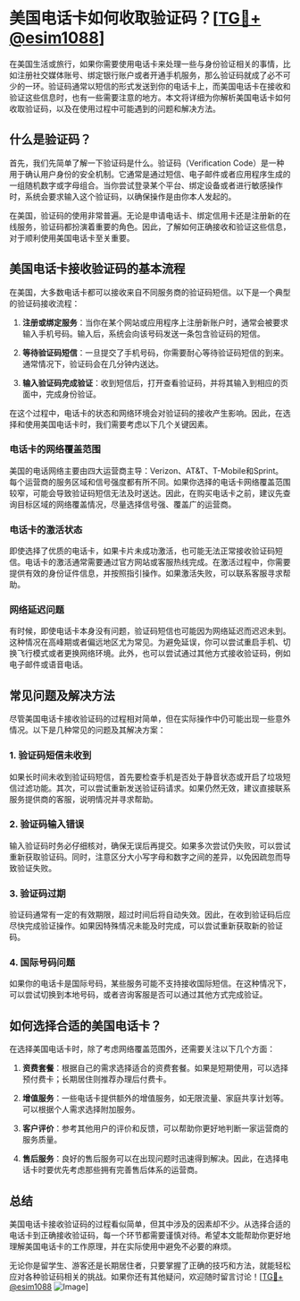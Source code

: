 # 美国电话卡如何收取验证码？[[TG💪+ @esim1088](https://t.me/s/esim1088)]

在美国生活或旅行，如果你需要使用电话卡来处理一些与身份验证相关的事情，比如注册社交媒体账号、绑定银行账户或者开通手机服务，那么验证码就成了必不可少的一环。验证码通常以短信的形式发送到你的电话卡上，而美国电话卡在接收和验证这些信息时，也有一些需要注意的地方。本文将详细为你解析美国电话卡如何收取验证码，以及在使用过程中可能遇到的问题和解决方法。

## 什么是验证码？

首先，我们先简单了解一下验证码是什么。验证码（Verification Code）是一种用于确认用户身份的安全机制。它通常是通过短信、电子邮件或者应用程序生成的一组随机数字或字母组合。当你尝试登录某个平台、绑定设备或者进行敏感操作时，系统会要求输入这个验证码，以确保操作是由你本人发起的。

在美国，验证码的使用非常普遍。无论是申请电话卡、绑定信用卡还是注册新的在线服务，验证码都扮演着重要的角色。因此，了解如何正确接收和验证这些信息，对于顺利使用美国电话卡至关重要。

## 美国电话卡接收验证码的基本流程

在美国，大多数电话卡都可以接收来自不同服务商的验证码短信。以下是一个典型的验证码接收流程：

1. **注册或绑定服务**：当你在某个网站或应用程序上注册新账户时，通常会被要求输入手机号码。输入后，系统会向该号码发送一条包含验证码的短信。

2. **等待验证码短信**：一旦提交了手机号码，你需要耐心等待验证码短信的到来。通常情况下，验证码会在几分钟内送达。

3. **输入验证码完成验证**：收到短信后，打开查看验证码，并将其输入到相应的页面中，完成身份验证。

在这个过程中，电话卡的状态和网络环境会对验证码的接收产生影响。因此，在选择和使用美国电话卡时，我们需要考虑以下几个关键因素。

### 电话卡的网络覆盖范围

美国的电话网络主要由四大运营商主导：Verizon、AT&T、T-Mobile和Sprint。每个运营商的服务区域和信号强度都有所不同。如果你选择的电话卡网络覆盖范围较窄，可能会导致验证码短信无法及时送达。因此，在购买电话卡之前，建议先查询目标区域的网络覆盖情况，尽量选择信号强、覆盖广的运营商。

### 电话卡的激活状态

即使选择了优质的电话卡，如果卡片未成功激活，也可能无法正常接收验证码短信。电话卡的激活通常需要通过官方网站或客服热线完成。在激活过程中，你需要提供有效的身份证件信息，并按照指引操作。如果激活失败，可以联系客服寻求帮助。

### 网络延迟问题

有时候，即使电话卡本身没有问题，验证码短信也可能因为网络延迟而迟迟未到。这种情况在高峰期或者偏远地区尤为常见。为避免延误，你可以尝试重启手机、切换飞行模式或者更换网络环境。此外，也可以尝试通过其他方式接收验证码，例如电子邮件或语音电话。

## 常见问题及解决方法

尽管美国电话卡接收验证码的过程相对简单，但在实际操作中仍可能出现一些意外情况。以下是几种常见的问题及其解决方案：

### 1. 验证码短信未收到

如果长时间未收到验证码短信，首先要检查手机是否处于静音状态或开启了垃圾短信过滤功能。其次，可以尝试重新发送验证码请求。如果仍然无效，建议直接联系服务提供商的客服，说明情况并寻求帮助。

### 2. 验证码输入错误

输入验证码时务必仔细核对，确保无误后再提交。如果多次尝试仍失败，可以尝试重新获取验证码。同时，注意区分大小写字母和数字之间的差异，以免因疏忽而导致验证失败。

### 3. 验证码过期

验证码通常有一定的有效期限，超过时间后将自动失效。因此，在收到验证码后应尽快完成验证操作。如果因特殊情况未能及时完成，可以尝试重新获取新的验证码。

### 4. 国际号码问题

如果你的电话卡是国际号码，某些服务可能不支持接收国际短信。在这种情况下，可以尝试切换到本地号码，或者咨询客服是否可以通过其他方式完成验证。

## 如何选择合适的美国电话卡？

在选择美国电话卡时，除了考虑网络覆盖范围外，还需要关注以下几个方面：

1. **资费套餐**：根据自己的需求选择适合的资费套餐。如果是短期使用，可以选择预付费卡；长期居住则推荐办理后付费卡。

2. **增值服务**：一些电话卡提供额外的增值服务，如无限流量、家庭共享计划等。可以根据个人需求选择附加服务。

3. **客户评价**：参考其他用户的评价和反馈，可以帮助你更好地判断一家运营商的服务质量。

4. **售后服务**：良好的售后服务可以在出现问题时迅速得到解决。因此，在选择电话卡时要优先考虑那些拥有完善售后体系的运营商。

## 总结

美国电话卡接收验证码的过程看似简单，但其中涉及的因素却不少。从选择合适的电话卡到正确接收验证码，每一个环节都需要谨慎对待。希望本文能帮助你更好地理解美国电话卡的工作原理，并在实际使用中避免不必要的麻烦。

无论你是留学生、游客还是长期居住者，只要掌握了正确的技巧和方法，就能轻松应对各种验证码相关的挑战。如果你还有其他疑问，欢迎随时留言讨论！[[TG💪+ @esim1088](https://t.me/s/esim1088) ![Image](https://i.postimg.cc/4NQfJmqS/Snipaste-2025-05-13-00-14-12.png)]